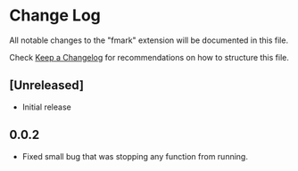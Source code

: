 # Change Log
All notable changes to the "fmark" extension will be documented in this file.

Check [Keep a Changelog](http://keepachangelog.com/) for recommendations on how to structure this file.

## [Unreleased]
- Initial release

## 0.0.2

- Fixed small bug that was stopping any function from running.
